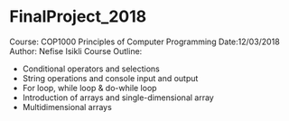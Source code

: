 # FinalProject_2018
Course: COP1000 Principles of Computer Programming
Date:12/03/2018
Author: Nefise Isikli
Course Outline:
- Conditional operators and selections
- String operations and console input and output
- For loop, while loop & do-while loop
- Introduction of arrays and single-dimensional array
- Multidimensional arrays
